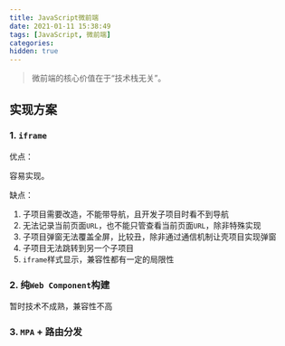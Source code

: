 ```yaml
---
title: JavaScript微前端
date: 2021-01-11 15:38:49
tags: [JavaScript, 微前端]
categories:
hidden: true
---
```


>   微前端的核心价值在于“技术栈无关”。

## 实现方案

### 1. `iframe`

优点：

容易实现。

缺点：

1.  子项目需要改造，不能带导航，且开发子项目时看不到导航
2.  无法记录当前页面`URL`，也不能只管查看当前页面`URL`，除非特殊实现
3.  子项目弹窗无法覆盖全屏，比较丑，除非通过通信机制让壳项目实现弹窗
4.  子项目无法跳转到另一个子项目
5.  `iframe`样式显示，兼容性都有一定的局限性



### 2. 纯`Web Component`构建

暂时技术不成熟，兼容性不高



### 3. `MPA` + 路由分发



<!-- more -->

